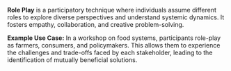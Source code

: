 **Role Play** is a participatory technique where individuals assume different roles to explore diverse perspectives and understand systemic dynamics. It fosters empathy, collaboration, and creative problem-solving.

**Example Use Case:**
In a workshop on food systems, participants role-play as farmers, consumers, and policymakers. This allows them to experience the challenges and trade-offs faced by each stakeholder, leading to the identification of mutually beneficial solutions.
